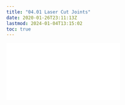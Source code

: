 ```yaml
---
title: "04.01 Laser Cut Joints"
date: 2020-01-26T23:11:13Z
lastmod: 2024-01-04T13:15:02
toc: true
---
```


![Link to included file content](../../../../digital-fabrication/laser-cutting/laser-cut-joints.md)
